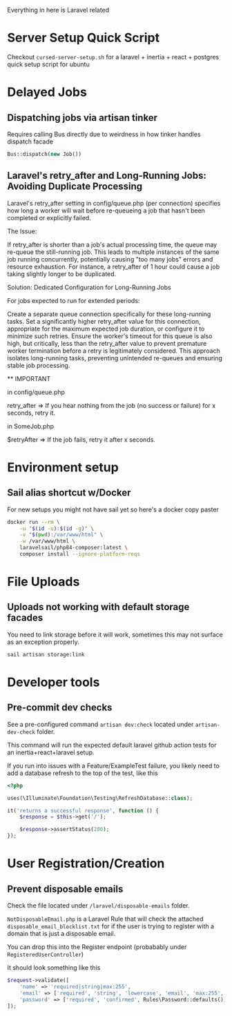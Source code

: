 Everything in here is Laravel related

# Server Setup Quick Script
Checkout `cursed-server-setup.sh` for a laravel + inertia + react + postgres quick setup script for ubuntu

# Delayed Jobs
## Dispatching jobs via artisan tinker

Requires calling Bus directly due to weirdness in how tinker handles dispatch facade

```php
Bus::dispatch(new Job())
```


## Laravel's retry_after and Long-Running Jobs: Avoiding Duplicate Processing

Laravel's retry_after setting in config/queue.php (per connection) specifies how long a worker will wait before re-queueing a job that hasn't been completed or explicitly failed.

The Issue:

If retry_after is shorter than a job's actual processing time, the queue may re-queue the still-running job. This leads to multiple instances of the same job running concurrently, potentially causing "too many jobs" errors and resource exhaustion. For instance, a retry_after of 1 hour could cause a job taking slightly longer to be duplicated.

Solution: Dedicated Configuration for Long-Running Jobs

For jobs expected to run for extended periods:

Create a separate queue connection specifically for these long-running tasks.
Set a significantly higher retry_after value for this connection, appropriate for the maximum expected job duration, or configure it to minimize such retries.
Ensure the worker's timeout for this queue is also high, but critically, less than the retry_after value to prevent premature worker termination before a retry is legitimately considered.
This approach isolates long-running tasks, preventing unintended re-queues and ensuring stable job processing.


** IMPORTANT

in config/queue.php

retry_after  => If you hear nothing from the job (no success or failure) for x seconds, retry it.

in SomeJob.php

$retryAfter => If the job fails, retry it after x seconds.

# Environment setup
## Sail alias shortcut w/Docker
For new setups you might not have sail yet so here's a docker copy paster
```bash
docker run --rm \
    -u "$(id -u):$(id -g)" \
    -v "$(pwd):/var/www/html" \
    -w /var/www/html \
    laravelsail/php84-composer:latest \
    composer install --ignore-platform-reqs
```


# File Uploads
## Uploads not working with default storage facades

You need to link storage before it will work, sometimes this may not surface as an exception properly.

```bash
sail artisan storage:link
```

# Developer tools
## Pre-commit dev checks
See a pre-configured command `artisan dev:check` located under `artisan-dev-check` folder.

This command will run the expected default laravel github action tests for an inertia+react+laravel setup.

If you run into issues with a Feature/ExampleTest failure, you likely need to add a database refresh to the top of the test, like this

```php
<?php

uses(\Illuminate\Foundation\Testing\RefreshDatabase::class);

it('returns a successful response', function () {
    $response = $this->get('/');

    $response->assertStatus(200);
});
```

# User Registration/Creation
## Prevent disposable emails
Check the file located under `/laravel/disposable-emails` folder.

`NotDisposableEmail.php` is a Laravel Rule that will check the attached `disposable_email_blocklist.txt` for if the user is trying to register with a domain that is just a disposable email.

You can drop this into the Register endpoint (probabably under `RegisteredUserController`)

It should look something like this
```php
$request->validate([
    'name' => 'required|string|max:255',
    'email' => ['required', 'string', 'lowercase', 'email', 'max:255', 'unique:'.User::class, new NotDisposableEmail],
    'password' => ['required', 'confirmed', Rules\Password::defaults()],
]);
```
